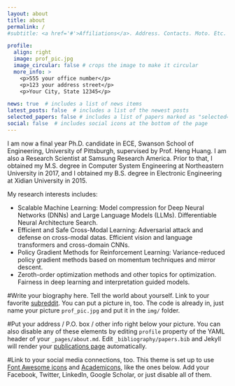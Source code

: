 ```yaml
---
layout: about
title: about
permalink: /
#subtitle: <a href='#'>Affiliations</a>. Address. Contacts. Moto. Etc.

profile:
  align: right
  image: prof_pic.jpg
  image_circular: false # crops the image to make it circular
  more_info: >
    <p>555 your office number</p>
    <p>123 your address street</p>
    <p>Your City, State 12345</p>

news: true  # includes a list of news items
latest_posts: false  # includes a list of the newest posts
selected_papers: false # includes a list of papers marked as "selected={true}"
social: false  # includes social icons at the bottom of the page
---
```


I am now a final year Ph.D. candidate in ECE, Swanson School of Engineering, University of Pittsburgh, supervised by Prof. Heng Huang. I am also a Research Scientist at Samsung Research America. Prior to that, I obtained my M.S. degree in Computer System Engineering at Northeastern University in 2017, and I obtained my B.S. degree in Electronic Engineering at Xidian University in 2015.

My research interests includes: 
<ul>
    <li>Scalable Machine Learning:  Model compression for Deep Neural Networks (DNNs) and Large Language Models (LLMs). Differentiable Neural Architecture Search. </li>
    <li>Efficient and Safe Cross-Modal Learning: Adversarial attack and defense on cross-modal datas. Efficient vision and language transformers and cross-domain CNNs. </li>
    <li>Policy Gradient Methods for Reinforcement Learning: Variance-reduced policy gradient methods based on momentum techniques and mirror descent.</li>
	<li>Zeroth-order optimization methods and other topics for optimization. Fairness in deep learning and interpretation guided models.</li>
</ul>

#Write your biography here. Tell the world about yourself. Link to your favorite [subreddit](http://reddit.com). You can put a picture in, too. The code is already in, just name your picture `prof_pic.jpg` and put it in the `img/` folder.

#Put your address / P.O. box / other info right below your picture. You can also disable any of these elements by editing `profile` property of the YAML header of your `_pages/about.md`. Edit `_bibliography/papers.bib` and Jekyll will render your [publications page](/al-folio/publications/) automatically.

#Link to your social media connections, too. This theme is set up to use [Font Awesome icons](http://fortawesome.github.io/Font-Awesome/) and [Academicons](https://jpswalsh.github.io/academicons/), like the ones below. Add your Facebook, Twitter, LinkedIn, Google Scholar, or just disable all of them.